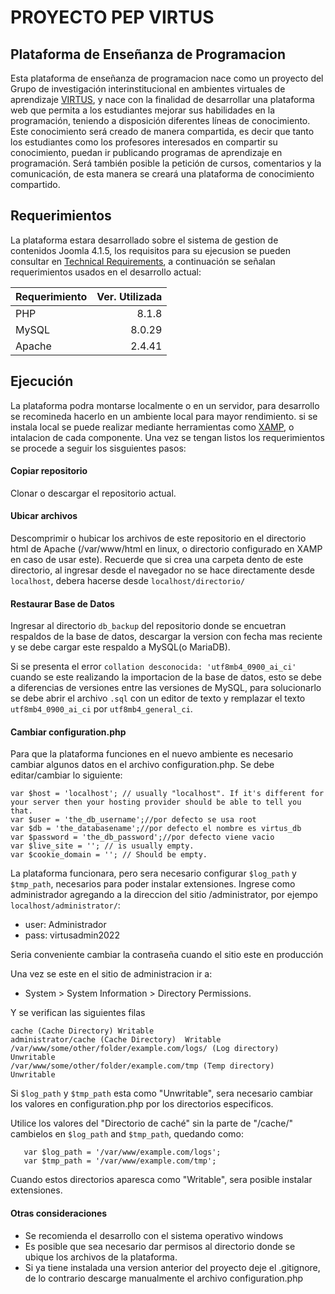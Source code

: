 # PROYECTO PEP VIRTUS

## Plataforma de Enseñanza de Programacion

Esta plataforma de enseñanza de programacion nace como un proyecto del Grupo de investigación interinstitucional en ambientes virtuales de aprendizaje [VIRTUS](http://grupovirtus.org/sitio/ "VIRTUS"), y nace con la finalidad de desarrollar una plataforma web que permita a los estudiantes mejorar sus habilidades en la programación, teniendo a disposición diferentes líneas de conocimiento. Este conocimiento será creado de manera compartida, es decir que tanto los estudiantes como los profesores interesados en compartir su conocimiento, puedan ir publicando programas de aprendizaje en programación. Será también posible la petición de cursos, comentarios y la comunicación, de esta manera se creará una plataforma de conocimiento compartido.

## Requerimientos
La plataforma estara desarrollado sobre el sistema de gestion de contenidos Joomla 4.1.5, los requisitos para su ejecusion se pueden consultar en [Technical Requirements](https://downloads.joomla.org/technical-requirements "Technical Requirements"), a continuación se señalan requerimientos usados en el desarrollo actual:

| Requerimiento      | Ver. Utilizada
| --------- | -------:|
| PHP  | 8.1.8
| MySQL  | 8.0.29
| Apache     |   2.4.41 |

## Ejecución
La plataforma podra montarse localmente o en un servidor, para desarrollo se recomineda hacerlo en un ambiente local para mayor rendimiento. si se instala local se puede realizar mediante herramientas como [XAMP](https://www.apachefriends.org/index.html "XAMP"), o intalacion de cada componente.
Una vez se tengan listos los requerimientos se procede a seguir los sisguientes pasos: 
#### Copiar repositorio 
Clonar o descargar el repositorio actual.
#### Ubicar archivos
Descomprimir o hubicar los archivos de este repositorio en el directorio html de Apache (/var/www/html en linux, o directorio configurado en XAMP en caso de usar este).
Recuerde que si crea una carpeta dento de este directorio, al ingresar desde el navegador no se hace directamente desde `localhost`, debera hacerse desde `localhost/directorio/`
#### Restaurar Base de Datos
Ingresar al directorio `db_backup` del repositorio donde se encuetran respaldos de la base de datos, descargar la version con fecha mas reciente y se debe cargar este respaldo a MySQL(o MariaDB).

Si se presenta el error `collation desconocida: 'utf8mb4_0900_ai_ci'` cuando se este realizando la importacion de la base de datos, esto se debe a diferencias de versiones entre las versiones de MySQL, para solucionarlo se debe abrir el archivo `.sql` con un editor de texto y remplazar el texto `utf8mb4_0900_ai_ci` por `utf8mb4_general_ci`.


#### Cambiar configuration.php
Para que la plataforma funciones en el nuevo ambiente es necesario cambiar algunos datos en el archivo configuration.php. Se debe editar/cambiar lo siguiente:
```
var $host = 'localhost'; // usually "localhost". If it's different for your server then your hosting provider should be able to tell you that.
var $user = 'the_db_username';//por defecto se usa root
var $db = 'the_databasename';//por defecto el nombre es virtus_db
var $password = 'the_db_password';//por defecto viene vacio
var $live_site = ''; // is usually empty.
var $cookie_domain = ''; // Should be empty.
```

La plataforma funcionara, pero sera necesario configurar `$log_path` y `$tmp_path`, necesarios para poder instalar extensiones. Ingrese como administrador agregando a la direccion del sitio /administrator, por ejempo `localhost/administrator/`:
- user: Administrador
- pass: virtusadmin2022

Seria conveniente cambiar la contraseña cuando el sitio este en producción

Una vez se este en el sitio de administracion ir a:
- System > System Information > Directory Permissions.

Y se verifican las siguientes filas
```
cache (Cache Directory) Writable
administrator/cache (Cache Directory)  Writable
/var/www/some/other/folder/example.com/logs/ (Log directory) Unwritable
/var/www/some/other/folder/example.com/tmp (Temp directory)  Unwritable
```

Si `$log_path` y `$tmp_path` esta como "Unwritable", sera necesario cambiar los valores en configuration.php por los directorios especificos.

Utilice los valores del "Directorio de caché" sin la parte de "/cache/" cambielos en `$log_path` and `$tmp_path`, quedando como:

```
   var $log_path = '/var/www/example.com/logs';
   var $tmp_path = '/var/www/example.com/tmp';
```

Cuando estos directorios aparesca como "Writable", sera posible instalar extensiones.

#### Otras consideraciones
- Se recomienda el desarrollo con el sistema operativo windows
- Es posible que sea necesario dar permisos al directorio donde se ubique los archivos de la plataforma.
- Si ya tiene instalada una version anterior del proyecto deje el .gitignore, de lo contrario descarge manualmente el archivo configuration.php
